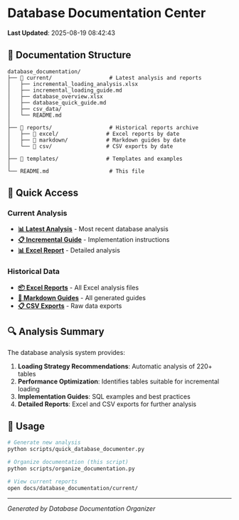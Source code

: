 # Database Documentation Center

**Last Updated**: 2025-08-19 08:42:43

## 📁 Documentation Structure

```
database_documentation/
├── 📁 current/                  # Latest analysis and reports
│   ├── incremental_loading_analysis.xlsx
│   ├── incremental_loading_guide.md
│   ├── database_overview.xlsx
│   ├── database_quick_guide.md
│   ├── csv_data/
│   └── README.md
│
├── 📁 reports/                  # Historical reports archive
│   ├── 📁 excel/               # Excel reports by date
│   ├── 📁 markdown/            # Markdown guides by date
│   └── 📁 csv/                 # CSV exports by date
│
├── 📁 templates/               # Templates and examples
│
└── README.md                   # This file
```

## 🎯 Quick Access

### Current Analysis
- **[📊 Latest Analysis](current/README.md)** - Most recent database analysis
- **[📋 Incremental Guide](current/incremental_loading_guide.md)** - Implementation instructions
- **[📊 Excel Report](current/incremental_loading_analysis.xlsx)** - Detailed analysis

### Historical Data
- **[📦 Excel Reports](reports/excel/)** - All Excel analysis files
- **[📝 Markdown Guides](reports/markdown/)** - All generated guides
- **[📋 CSV Exports](reports/csv/)** - Raw data exports

## 🔍 Analysis Summary

The database analysis system provides:

1. **Loading Strategy Recommendations**: Automatic analysis of 220+ tables
2. **Performance Optimization**: Identifies tables suitable for incremental loading
3. **Implementation Guides**: SQL examples and best practices
4. **Detailed Reports**: Excel and CSV exports for further analysis

## 🚀 Usage

```bash
# Generate new analysis
python scripts/quick_database_documenter.py

# Organize documentation (this script)
python scripts/organize_documentation.py

# View current reports
open docs/database_documentation/current/
```

---
*Generated by Database Documentation Organizer*
